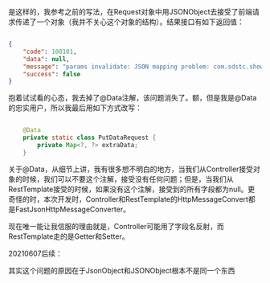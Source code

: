 是这样的，我参考之前的写法，在Request对象中用JSONObject去接受了前端请求传递了一个对象（我并不关心这个对象的结构）。结果接口有如下返回值：

~~~ json

{
    "code": 100101,
    "data": null,
    "message": "params invalidate: JSON mapping problem: com.sdstc.show.controller.external.DynamicFormController$PostDataRequest[\"extraData\"]->com.google.gson.JsonObject[\"asString\"]; nested exception is com.fasterxml.jackson.databind.JsonMappingException: JsonObject (through reference chain: com.sdstc.show.controller.external.DynamicFormController$PostDataRequest[\"extraData\"]->com.google.gson.JsonObject[\"asString\"])",
    "success": false
}

~~~

抱着试试看的心态，我去掉了@Data注解，该问题消失了。额，但是我是@Data的忠实用户，所以我最后用如下方式改写：

~~~ java

    @Data
    private static class PutDataRequest {
        private Map<?, ?> extraData;
    }

~~~

关于@Data，从细节上讲，我有很多想不明白的地方，当我们从Controller接受对象的时候，我们可以不要这个注解，接受没有任何问题；但是，当我们从RestTemplate接受的时候，如果没有这个注解，接受到的所有字段都为null。更奇怪的时，本次开发时，Controller和RestTemplate的HttpMessageConvert都是FastJsonHttpMessageConverter。

现在唯一能让我信服的理由就是，Controller可能用了字段名反射，而RestTemplate走的是Getter和Setter。

20210607后续：

其实这个问题的原因在于JsonObject和JSONObject根本不是同一个东西